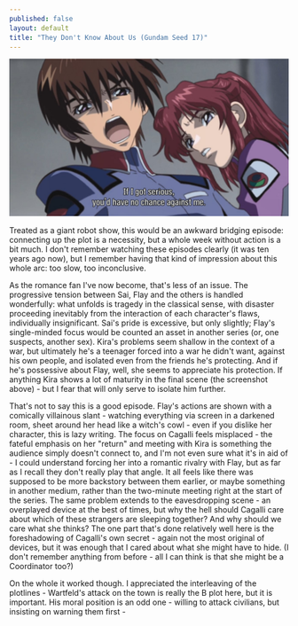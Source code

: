 ```yaml
---
published: false
layout: default
title: "They Don't Know About Us (Gundam Seed 17)"
---
```

![](/tdnau.jpg)

Treated as a giant robot show, this would be an awkward bridging episode: connecting up the plot is a necessity, but a whole week without action is a bit much. I don't remember watching these episodes clearly (it was ten years ago now), but I remember having that kind of impression about this whole arc: too slow, too inconclusive.

As the romance fan I've now become, that's less of an issue. The progressive tension between Sai, Flay and the others is handled wonderfully: what unfolds is tragedy in the classical sense, with disaster proceeding inevitably from the interaction of each character's flaws, individually insignificant. Sai's pride is excessive, but only slightly; Flay's single-minded focus would be counted an asset in another series (or, one suspects, another sex). Kira's problems seem shallow in the context of a war, but ultimately he's a teenager forced into a war he didn't want, against his own people, and isolated even from the friends he's protecting. And if he's possessive about Flay, well, she seems to appreciate his protection. If anything Kira shows a lot of maturity in the final scene (the screenshot above) - but I fear that will only serve to isolate him further.

That's not to say this is a good episode. Flay's actions are shown with a comically villainous slant - watching everything via screen in a darkened room, sheet around her head like a witch's cowl - even if you dislike her character, this is lazy writing. The focus on Cagalli feels misplaced - the fateful emphasis on her "return" and meeting with Kira is something the audience simply doesn't connect to, and I'm not even sure what it's in aid of - I could understand forcing her into a romantic rivalry with Flay, but as far as I recall they don't really play that angle. It all feels like there was supposed to be more backstory between them earlier, or maybe something in another medium, rather than the two-minute meeting right at the start of the series. The same problem extends to the eavesdropping scene - an overplayed device at the best of times, but why the hell should Cagalli care about which of these strangers are sleeping together? And why should we care what she thinks? The one part that's done relatively well here is the foreshadowing of Cagalli's own secret - again not the most original of devices, but it was enough that I cared about what she might have to hide. (I don't remember anything from before - all I can think is that she might be a Coordinator too?)

On the whole it worked though. I appreciated the interleaving of the plotlines - Wartfeld's attack on the town is really the B plot here, but it is important. His moral position is an odd one - willing to attack civilians, but insisting on warning them first - 